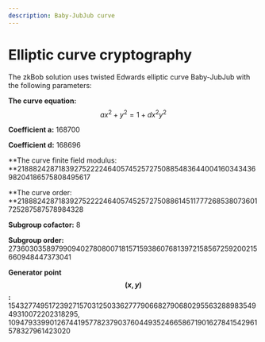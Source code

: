 ```yaml
---
description: Baby-JubJub curve
---
```


# Elliptic curve cryptography

The zkBob solution uses twisted Edwards elliptic curve Baby-JubJub with the following parameters:

**The curve equation:** $$a x^2 + y^2 = 1 + dx^2y^2$$

**Coefficient a:** 168700

**Coefficient d:** 168696

**The curve finite field modulus: **21888242871839275222246405745257275088548364400416034343698204186575808495617

**The curve order: **21888242871839275222246405745257275088614511777268538073601725287587578984328

**Subgroup cofactor:** 8

**Subgroup order:** 2736030358979909402780800718157159386076813972158567259200215660948447373041

**Generator point **$$(x, y)$$**:** 15432774951723927157031250336277790668279068029556328898354949310072202318295,  1094793399012674419577823790376044935246658671901627841542961578327961423020



